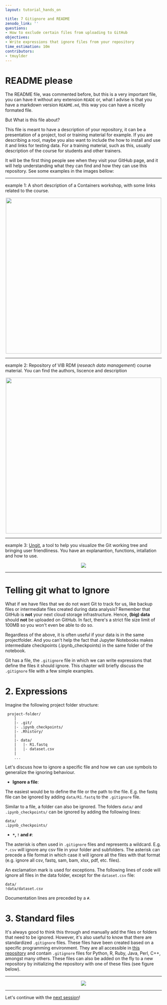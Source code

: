 ```yaml
---
layout: tutorial_hands_on

title: 7 Gitignore and README
zenodo_link: ''
questions:
- How to exclude certain files from uploading to GitHub
objectives:
- Write expressions that ignore files from your repository
time_estimation: 10m
contributors:
- tmuylder
---
```


# README please

The README file, was commented before, but this is a very important file, you can have it without any extension `READE` or, what I advise is that you have a markdown version `README.md`, this way you can have a nicelly formated file.

But What is this file about?

This file is meant to have a description of your repository, it can be a presentation of a project, tool or training material for example. If you are describing a rool, maybe you also want to include the how to install and use it and links for testing data. For a training material, such as this, usually description of the course for students and other trainers.

It will be the first thing people see when they visit your GitHub page, and it will help understanding what they can find and how they can use this repository. See some examples in the images bellow:

--- 
example 1: 
A short description of a Containers workshop, with some links related to the course.
<center><img src="../../images/images_tutorial/readme_example1.png" width=500 /></center>

---
example 2: 
Repository of VIB RDM (_reseach data management_) course material.
You can find the authors, liscence and description
<center><img src="../../images/images_tutorial/readme_example2.png" width=500 /></center>

---
example 3:
[Ungit](https://github.com/FredrikNoren/ungit), a tool to help you visualize the Git working tree and bringing user friendliness.
You have an explanantion, functions, intallation and how to use.
<center><img src="../../images/images_tutorial/readme_example3.png" /></center>

---

# Telling git what to Ignore

What if we have files that we do not want Git to track for us, like backup files or intermediate files created during data analysis? Remember that GitHub is **not** your next cloud storage infrastructure. Hence, **(big) data** should **not** be uploaded on GitHub. In fact, there's a strict file size limit of 100MB so you won't even be able to do so. 

Regardless of the above, it is often useful if your data is in the same projectfolder. And you can't help the fact that Jupyter Notebooks makes intermediate checkpoints (.ipynb_checkpoints) in the same folder of the notebook. 

Git has a file, the `.gitignore` file in which we can write expressions that define the files it should ignore. This chapter will briefly discuss the `.gitignore` file with a few simple examples. 

# 2. Expressions
Imagine the following project folder structure:

```
 project-folder/
    |
    |- .git/
    |- .ipynb_checkpoints/
    |- .Rhistory/
    |
    |- data/
    |   |- R1.fastq
    |   |- dataset.csv
    |
    ...
```

Let's discuss how to ignore a specific file and how we can use symbols to generalize the ignoring behaviour.     

- **Ignore a file**:

The easiest would be to define the file or the path to the file. E.g. the fastq file can be ignored by adding `data/R1.fastq` to the `.gitignore` file. 

Similar to a file, a folder can also be ignored. The folders `data/` and `.ipynb_checkpoints/` can be ignored by adding the following lines:
```
data/
.ipynb_checkpoints/
``` 

- **`*`, `!` and `#`**:

The asterisk is often used in `.gitignore` files and represents a wildcard. E.g. `*.csv` will ignore any csv file in your folder and subfolders. The asterisk can precede a file format in which case it will ignore all the files with that format (e.g. ignore all csv, fastq, sam, bam, xlsx, pdf, etc. files). 

An exclamation mark is used for exceptions. The following lines of code will ignore all files in the data folder, except for the `dataset.csv` file:
```
data/
!data/dataset.csv
```

Documentation lines are preceded by a `#`. 

# 3. Standard files

It's always good to think this through and manually add the files or folders that need to be ignored. However, it's also useful to know that there are standardized `.gitignore` files. These files have been created based on a specific programming environment. They are all accessible in [this repository](https://github.com/github/gitignore) and contain `.gitignore` files for Python, R, Ruby, Java, Perl, C++, amongst many others. These files can also be added on the fly to a new repository by initializing the repository with one of these files (see figure below). 

--- 

<center><img src="../../images/images_tutorial/gitignore.PNG" /></center>

---

Let's continue with the [next session](https://material.bits.vib.be/topics/git-introduction/tutorials/8_github_rstudio/tutorial.html)!
